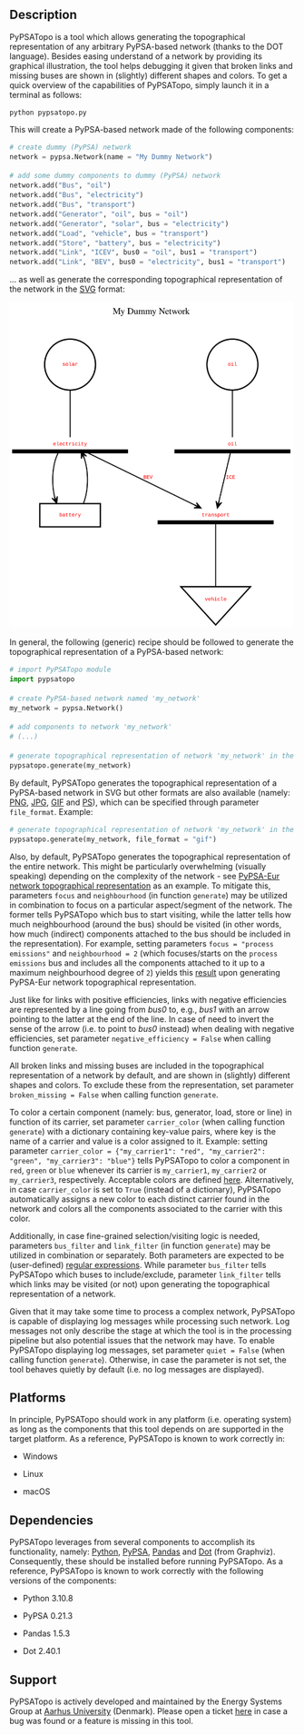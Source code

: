 Description
-----------
PyPSATopo is a tool which allows generating the topographical representation of any arbitrary PyPSA-based network (thanks to the DOT language). Besides easing understand of a network by providing its graphical illustration, the tool helps debugging it given that broken links and missing buses are shown in (slightly) different shapes and colors. To get a quick overview of the capabilities of PyPSATopo, simply launch it in a terminal as follows:

    python pypsatopo.py

This will create a PyPSA-based network made of the following components:

```python
# create dummy (PyPSA) network
network = pypsa.Network(name = "My Dummy Network")

# add some dummy components to dummy (PyPSA) network
network.add("Bus", "oil")
network.add("Bus", "electricity")
network.add("Bus", "transport")
network.add("Generator", "oil", bus = "oil")
network.add("Generator", "solar", bus = "electricity")
network.add("Load", "vehicle", bus = "transport")
network.add("Store", "battery", bus = "electricity")
network.add("Link", "ICEV", bus0 = "oil", bus1 = "transport")
network.add("Link", "BEV", bus0 = "electricity", bus1 = "transport")
```
... as well as generate the corresponding topographical representation of the network in the [SVG](https://en.wikipedia.org/wiki/SVG) format:

<img src = "resources/topography.svg" alt = "Topographical representation of network 'My Dymmy Network'" style = "background-color: white;" width = 500>

In general, the following (generic) recipe should be followed to generate the topographical representation of a PyPSA-based network:

```python
# import PyPSATopo module
import pypsatopo

# create PyPSA-based network named 'my_network'
my_network = pypsa.Network()

# add components to network 'my_network'
# (...)

# generate topographical representation of network 'my_network' in the SVG format
pypsatopo.generate(my_network)
```

By default, PyPSATopo generates the topographical representation of a PyPSA-based network in SVG but other formats are also available (namely: [PNG](https://en.wikipedia.org/wiki/PNG), [JPG](https://en.wikipedia.org/wiki/JPEG), [GIF](https://en.wikipedia.org/wiki/GIF) and [PS](https://en.wikipedia.org/wiki/Postscript)), which can be specified through parameter `file_format`. Example:

```python
# generate topographical representation of network 'my_network' in the GIF format
pypsatopo.generate(my_network, file_format = "gif")
```

Also, by default, PyPSATopo generates the topographical representation of the entire network. This might be particularly overwhelming (visually speaking) depending on the complexity of the network - see [PyPSA-Eur network topographical representation](resources/pypsa-eur_topography.svg) as an example. To mitigate this, parameters `focus` and `neighbourhood` (in function `generate`) may be utilized in combination to focus on a particular aspect/segment of the network. The former tells PyPSATopo which bus to start visiting, while the latter tells how much neighbourhood (around the bus) should be visited (in other words, how much (indirect) components attached to the bus should be included in the representation). For example, setting parameters `focus = "process emissions"` and `neighbourhood = 2` (which focuses/starts on the `process emissions` bus and includes all the components attached to it up to a maximum neighbourhood degree of `2`) yields this [result](resources/pypsa-eur_process_emissions_topography.svg) upon generating PyPSA-Eur network topographical representation.

Just like for links with positive efficiencies, links with negative efficiencies are represented by a line going from *bus0* to, e.g., *bus1* with an arrow pointing to the latter at the end of the line. In case of need to invert the sense of the arrow (i.e. to point to *bus0* instead) when dealing with negative efficiencies, set parameter `negative_efficiency = False` when calling function `generate`.

All broken links and missing buses are included in the topographical representation of a network by default, and are shown in (slightly) different shapes and colors. To exclude these from the representation, set parameter `broken_missing = False` when calling function `generate`.

To color a certain component (namely: bus, generator, load, store or line) in function of its carrier, set parameter `carrier_color` (when calling function `generate`) with a dictionary containing key-value pairs, where key is the name of a carrier and value is a color assigned to it. Example: setting parameter `carrier_color = {"my_carrier1": "red", "my_carrier2": "green", "my_carrier3": "blue"}` tells PyPSATopo to color a component in `red`, `green` or `blue` whenever its carrier is `my_carrier1`, `my_carrier2` or `my_carrier3`, respectively. Acceptable colors are defined [here](https://graphviz.org/doc/info/colors.html). Alternatively, in case `carrier_color` is set to `True` (instead of a dictionary), PyPSATopo automatically assigns a new color to each distinct carrier found in the network and colors all the components associated to the carrier with this color.

Additionally, in case fine-grained selection/visiting logic is needed, parameters `bus_filter` and `link_filter` (in function `generate`) may be utilized in combination or separately. Both parameters are expected to be (user-defined) [regular expressions](https://en.wikipedia.org/wiki/Regular_expression). While parameter `bus_filter` tells PyPSATopo which buses to include/exclude, parameter `link_filter` tells which links may be visited (or not) upon generating the topographical representation of a network.

Given that it may take some time to process a complex network, PyPSATopo is capable of displaying log messages while processing such network. Log messages not only describe the stage at which the tool is in the processing pipeline but also potential issues that the network may have. To enable PyPSATopo displaying log messages, set parameter `quiet = False` (when calling function `generate`). Otherwise, in case the parameter is not set, the tool behaves quietly by default (i.e. no log messages are displayed).


Platforms
---------
In principle, PyPSATopo should work in any platform (i.e. operating system) as long as the components that this tool depends on are supported in the target platform. As a reference, PyPSATopo is known to work correctly in:

- Windows

- Linux

- macOS


Dependencies
------------
PyPSATopo leverages from several components to accomplish its functionality, namely: [Python](https://www.python.org), [PyPSA](https://pypsa.org), [Pandas](https://pandas.pydata.org) and [Dot](https://graphviz.org) (from Graphviz). Consequently, these should be installed before running PyPSATopo. As a reference, PyPSATopo is known to work correctly with the following versions of the components:

- Python 3.10.8

- PyPSA 0.21.3

- Pandas 1.5.3

- Dot 2.40.1


Support
-------
PyPSATopo is actively developed and maintained by the Energy Systems Group at [Aarhus University](https://www.au.dk) (Denmark). Please open a ticket [here](https://github.com/ricnogfer/pypsatopo/issues) in case a bug was found or a feature is missing in this tool.

